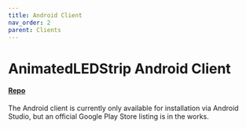 ```yaml
---
title: Android Client
nav_order: 2
parent: Clients
---
```


# AnimatedLEDStrip Android Client

#### [Repo](https://github.com/AnimatedLEDStrip/android-client)

The Android client is currently only available for installation via Android Studio, but an official Google Play Store listing is in the works.
